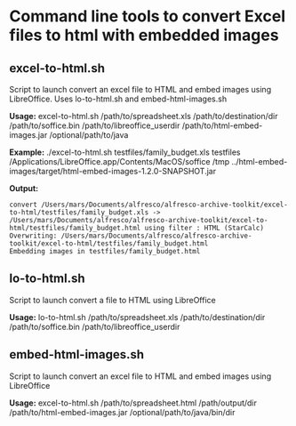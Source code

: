 # Command line tools to convert Excel files to html with embedded images

## excel-to-html.sh

Script to launch convert an excel file to HTML and embed images using LibreOffice. Uses lo-to-html.sh and embed-html-images.sh

**Usage:** excel-to-html.sh /path/to/spreadsheet.xls /path/to/destination/dir /path/to/soffice.bin /path/to/libreoffice_userdir /path/to/html-embed-images.jar /optional/path/to/java


**Example:**
./excel-to-html.sh testfiles/family_budget.xls testfiles /Applications/LibreOffice.app/Contents/MacOS/soffice /tmp ../html-embed-images/target/html-embed-images-1.2.0-SNAPSHOT.jar 

**Output:**
```
convert /Users/mars/Documents/alfresco/alfresco-archive-toolkit/excel-to-html/testfiles/family_budget.xls -> /Users/mars/Documents/alfresco/alfresco-archive-toolkit/excel-to-html/testfiles/family_budget.html using filter : HTML (StarCalc)
Overwriting: /Users/mars/Documents/alfresco/alfresco-archive-toolkit/excel-to-html/testfiles/family_budget.html
Embedding images in testfiles/family_budget.html
```

## lo-to-html.sh
Script to launch convert a file to HTML using LibreOffice

**Usage:** lo-to-html.sh /path/to/spreadsheet.xls /path/to/destination/dir /path/to/soffice.bin /path/to/libreoffice_userdir

## embed-html-images.sh
Script to launch convert an excel file to HTML and embed images using LibreOffice

**Usage:** excel-to-html.sh /path/to/spreadsheet.html /path/output/dir /path/to/html-embed-images.jar /optional/path/to/java/bin/dir